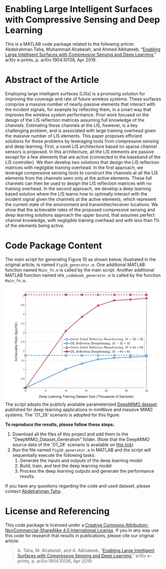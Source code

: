 # Enabling Large Intelligent Surfaces with Compressive Sensing and Deep Learning
This is a MATLAB code package related to the following article: 
Abdelrahman Taha, Muhammad Alrabeiah, and Ahmed Alkhateeb, “[Enabling Large Intelligent Surfaces with Compressive Sensing and Deep Learning](https://arxiv.org/abs/1904.10136),” arXiv e-prints, p. arXiv:1904.10136, Apr 2019.
# Abstract of the Article
Employing large intelligent surfaces (LISs) is a promising solution for improving the coverage and rate of future wireless systems. These surfaces comprise a massive number of nearly-passive elements that interact with the incident signals, for example by reflecting them, in a smart way that improves the wireless system performance. Prior work focused on the design of the LIS reflection matrices assuming full knowledge of the channels. Estimating these channels at the LIS, however, is a key challenging problem, and is associated with large training overhead given the massive number of LIS elements. This paper proposes efficient solutions for these problems by leveraging tools from compressive sensing and deep learning. First, a novel LIS architecture based on sparse channel sensors is proposed. In this architecture, all the LIS elements are passive except for a few elements that are active (connected to the baseband of the LIS controller). We then develop two solutions that design the LIS reflection matrices with negligible training overhead. In the first approach, we leverage compressive sensing tools to construct the channels at all the LIS elements from the channels seen only at the active elements. These full channels can then be used to design the LIS reflection matrices with no training overhead. In the second approach, we develop a deep learning based solution where the LIS learns how to optimally interact with the incident signal given the channels at the active elements, which represent the current state of the environment and transmitter/receiver locations. We show that the achievable rates of the proposed compressive sensing and deep learning solutions approach the upper bound, that assumes perfect channel knowledge, with negligible training overhead and with less than 1% of the elements being active.
# Code Package Content
The main script for generating Figure 10 as shown below, illustrated in the original article, is named `Fig10_generator.m`. 
One additional MATLAB function named `Main_fn.m` is called by the main script. Another additional MATLAB function named `UPA_codebook_generator.m` is called by the function `Main_fn.m`.
![Figure10](https://github.com/Abdelrahman-Taha/LIS-DeepLearning/blob/master/Figure10.png)
The script adopts the publicly available parameterized [DeepMIMO dataset](http://deepmimo.net/ray_tracing.html?i=1) published for deep learning applications in mmWave and massive MIMO systems. The 'O1_28' scenario is adopted for this figure.

**To reproduce the results, please follow these steps:**
1. Download all the files of this project and add them to the "DeepMIMO_Dataset_Generation" folder. 
(Note that the DeepMIMO source data of the 'O1_28' scenario is available on [this link](https://github.com/DeepMIMO/DeepMIMO-codes))
2. Run the file named `Fig10_generator.m` in MATLAB and the script will sequentially execute the following tasks:
    1. Generate the inputs and outputs of the deep learning model
    2. Build, train, and test the deep learning model
    3. Process the deep learning outputs and generate the performance results.

If you have any questions regarding the code and used dataset, please contact [Abdelrahman Taha](https://sites.google.com/view/abdelrahmantaha).

# License and Referencing
This code package is licensed under a [Creative Commons Attribution-NonCommercial-ShareAlike 4.0 International License](https://creativecommons.org/licenses/by-nc-sa/4.0/). If you in any way use this code for research that results in publications, please cite our original article:
> A. Taha, M. Alrabeiah, and A. Alkhateeb, “[Enabling Large Intelligent Surfaces with Compressive Sensing and Deep Learning](https://arxiv.org/abs/1904.10136),” arXiv e-prints, p. arXiv:1904.10136, Apr 2019.
